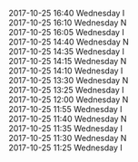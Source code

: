2017-10-25 16:40 Wednesday  I  
2017-10-25 16:10 Wednesday  N  
2017-10-25 16:05 Wednesday  I  
2017-10-25 14:40 Wednesday  N  
2017-10-25 14:35 Wednesday  I  
2017-10-25 14:15 Wednesday  N  
2017-10-25 14:10 Wednesday  I  
2017-10-25 13:30 Wednesday  N  
2017-10-25 13:25 Wednesday  I  
2017-10-25 12:00 Wednesday  N  
2017-10-25 11:55 Wednesday  I  
2017-10-25 11:40 Wednesday  N  
2017-10-25 11:35 Wednesday  I  
2017-10-25 11:30 Wednesday  N  
2017-10-25 11:25 Wednesday  I  
